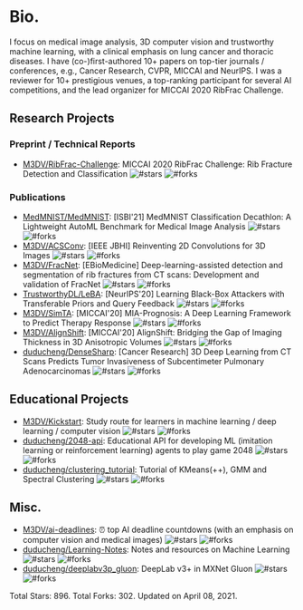 # Bio.
I focus on medical image analysis, 3D computer vision and trustworthy machine learning, with a clinical emphasis on lung cancer and thoracic diseases. I have (co-)first-authored 10+ papers on top-tier journals / conferences, e.g., Cancer Research, CVPR, MICCAI and NeurIPS. I was a reviewer for 10+ prestigious venues, a top-ranking participant for several AI competitions, and the lead organizer for MICCAI 2020 RibFrac Challenge.

## Research Projects
### Preprint / Technical Reports
* [M3DV/RibFrac-Challenge](https://github.com/M3DV/RibFrac-Challenge): MICCAI 2020 RibFrac Challenge: Rib Fracture Detection and Classification ![#stars](https://img.shields.io/github/stars/M3DV/RibFrac-Challenge) ![#forks](https://img.shields.io/github/forks/M3DV/RibFrac-Challenge)

### Publications
* [MedMNIST/MedMNIST](https://github.com/MedMNIST/MedMNIST): [ISBI'21] MedMNIST Classification Decathlon: A Lightweight AutoML Benchmark for Medical Image Analysis ![#stars](https://img.shields.io/github/stars/MedMNIST/MedMNIST) ![#forks](https://img.shields.io/github/forks/MedMNIST/MedMNIST)
* [M3DV/ACSConv](https://github.com/M3DV/ACSConv): [IEEE JBHI] Reinventing 2D Convolutions for 3D Images ![#stars](https://img.shields.io/github/stars/M3DV/ACSConv) ![#forks](https://img.shields.io/github/forks/M3DV/ACSConv)
* [M3DV/FracNet](https://github.com/M3DV/FracNet): [EBioMedicine] Deep-learning-assisted detection and segmentation of rib fractures from CT scans: Development and validation of FracNet ![#stars](https://img.shields.io/github/stars/M3DV/FracNet) ![#forks](https://img.shields.io/github/forks/M3DV/FracNet)
* [TrustworthyDL/LeBA](https://github.com/TrustworthyDL/LeBA): [NeurIPS'20] Learning Black-Box Attackers with Transferable Priors and Query Feedback ![#stars](https://img.shields.io/github/stars/TrustworthyDL/LeBA) ![#forks](https://img.shields.io/github/forks/TrustworthyDL/LeBA)
* [M3DV/SimTA](https://github.com/M3DV/SimTA): [MICCAI'20] MIA-Prognosis: A Deep Learning Framework to Predict Therapy Response ![#stars](https://img.shields.io/github/stars/M3DV/SimTA) ![#forks](https://img.shields.io/github/forks/M3DV/SimTA)
* [M3DV/AlignShift](https://github.com/M3DV/AlignShift): [MICCAI'20] AlignShift: Bridging the Gap of Imaging Thickness in 3D Anisotropic Volumes ![#stars](https://img.shields.io/github/stars/M3DV/AlignShift) ![#forks](https://img.shields.io/github/forks/M3DV/AlignShift)
* [duducheng/DenseSharp](https://github.com/duducheng/DenseSharp): [Cancer Research] 3D Deep Learning from CT Scans Predicts Tumor Invasiveness of Subcentimeter Pulmonary Adenocarcinomas ![#stars](https://img.shields.io/github/stars/duducheng/DenseSharp) ![#forks](https://img.shields.io/github/forks/duducheng/DenseSharp)

## Educational Projects
* [M3DV/Kickstart](https://github.com/M3DV/Kickstart): Study route for learners in machine learning / deep learning / computer vision ![#stars](https://img.shields.io/github/stars/M3DV/Kickstart) ![#forks](https://img.shields.io/github/forks/M3DV/Kickstart)
* [duducheng/2048-api](https://github.com/duducheng/2048-api): Educational API for developing ML (imitation learning or reinforcement learning) agents to play game 2048 ![#stars](https://img.shields.io/github/stars/duducheng/2048-api) ![#forks](https://img.shields.io/github/forks/duducheng/2048-api)
* [duducheng/clustering_tutorial](https://github.com/duducheng/clustering_tutorial): Tutorial of KMeans(++), GMM and Spectral Clustering ![#stars](https://img.shields.io/github/stars/duducheng/clustering_tutorial) ![#forks](https://img.shields.io/github/forks/duducheng/clustering_tutorial)

## Misc.
* [M3DV/ai-deadlines](https://github.com/M3DV/ai-deadlines): :alarm_clock: top AI deadline countdowns (with an emphasis on computer vision and medical images) ![#stars](https://img.shields.io/github/stars/M3DV/ai-deadlines) ![#forks](https://img.shields.io/github/forks/M3DV/ai-deadlines)
* [duducheng/Learning-Notes](https://github.com/duducheng/Learning-Notes): Notes and resources on Machine Learning ![#stars](https://img.shields.io/github/stars/duducheng/Learning-Notes) ![#forks](https://img.shields.io/github/forks/duducheng/Learning-Notes)
* [duducheng/deeplabv3p_gluon](https://github.com/duducheng/deeplabv3p_gluon): DeepLab v3+ in MXNet Gluon ![#stars](https://img.shields.io/github/stars/duducheng/deeplabv3p_gluon) ![#forks](https://img.shields.io/github/forks/duducheng/deeplabv3p_gluon)

Total Stars: 896. Total Forks: 302. Updated on April 08, 2021.